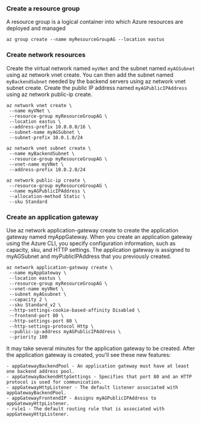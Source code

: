 ### Create a resource group

A resource group is a logical container into which Azure resources are deployed and managed
```
az group create --name myResourceGroupAG --location eastus
```

### Create network resources
Create the virtual network named ```myVNet``` and the subnet named ```myAGSubnet``` using az network vnet create. You can then add the subnet named ```myBackendSubnet``` needed by the backend servers using az network vnet subnet create. Create the public IP address named ```myAGPublicIPAddress``` using az network public-ip create.

```
az network vnet create \
 --name myVNet \
 --resource-group myResourceGroupAG \
 --location eastus \
 --address-prefix 10.0.0.0/16 \
 --subnet-name myAGSubnet \
 --subnet-prefix 10.0.1.0/24

az network vnet subnet create \
 --name myBackendSubnet \
 --resource-group myResourceGroupAG \
 --vnet-name myVNet \
 --address-prefix 10.0.2.0/24

az network public-ip create \
 --resource-group myResourceGroupAG \
 --name myAGPublicIPAddress \
 --allocation-method Static \
 --sku Standard
```

### Create an application gateway
Use az network application-gateway create to create the application gateway named myAppGateway. When you create an application gateway using the Azure CLI, you specify configuration information, such as capacity, sku, and HTTP settings. The application gateway is assigned to myAGSubnet and myPublicIPAddress that you previously created.
```
az network application-gateway create \
 --name myAppGateway \
 --location eastus \
 --resource-group myResourceGroupAG \
 --vnet-name myVNet \
 --subnet myAGsubnet \
 --capacity 2 \
 --sku Standard_v2 \
 --http-settings-cookie-based-affinity Disabled \
 --frontend-port 80 \
 --http-settings-port 80 \
 --http-settings-protocol Http \
 --public-ip-address myAGPublicIPAddress \
 --priority 100
```

It may take several minutes for the application gateway to be created. After the application gateway is created, you'll see these new features:

    - appGatewayBackendPool - An application gateway must have at least one backend address pool.
    - appGatewayBackendHttpSettings - Specifies that port 80 and an HTTP protocol is used for communication.
    - appGatewayHttpListener - The default listener associated with appGatewayBackendPool.
    - appGatewayFrontendIP - Assigns myAGPublicIPAddress to appGatewayHttpListener.
    - rule1 - The default routing rule that is associated with appGatewayHttpListener.

